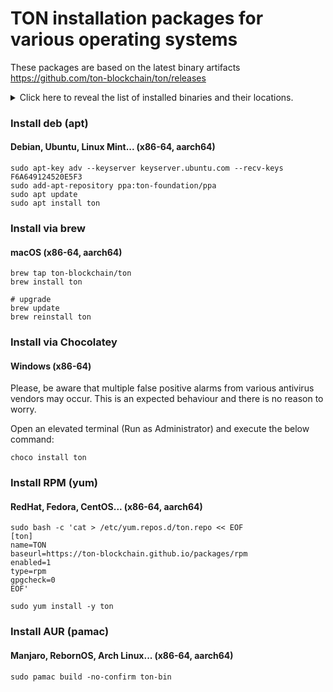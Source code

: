 # TON installation packages for various operating systems

These packages are based on the latest binary artifacts https://github.com/ton-blockchain/ton/releases

<details>
<summary>
Click here to reveal the list of installed binaries and their locations.
</summary>

#### For Linux systems:

**/usr/bin**

* validator-engine-console
* validator-engine
* tonlib-cli
* tlbc
* storage-daemon-cli
* storage-daemon
* storage-cli
* rldp-http-proxy
* lite-client
* http-proxy
* generate-random-id
* func
* fift
* dht-server
* create-state
* create-hardfork
* blockchain-explorer
* adnl-proxy


**/usr/lib**
* libtonlibjson.so
* libemulator.so

**/usr/lib/fift**
* TonUtil.fif
* Stack.fif
* Lists.fif
* Lisp.fif
* GetOpt.fif
* Fift.fif
* FiftExt.fif
* Disasm.fif
* Color.fif
* Asm.fif

**/usr/share/ton/smartcont/**

* wallet-v3.fif
* wallet-v3-code.fif
* wallet-v2.fif
* wallet.fif
* wallet-code.fc
* wallet3-code.fc
* validator-elect-signed.fif
* validator-elect-req.fif
* update-elector-smc.fif
* update-config-smc.fif
* update-config.fif
* testgiver.fif
* stdlib.fc
* simple-wallet-ext-code.fc
* simple-wallet-code.fc
* show-addr.fif
* restricted-wallet-code.fc
* restricted-wallet3-code.fc
* restricted-wallet2-code.fc
* recover-stake.fif
* pow-testgiver-code.fc
* payment-channel-code.fc
* new-wallet-v3.fif
* new-wallet-v2.fif
* new-wallet.fif
* new-testgiver.fif
* new-restricted-wallet.fif
* new-restricted-wallet3.fif
* new-restricted-wallet2.fif
* new-pow-testgiver.fif
* new-pinger.fif
* new-manual-dns.fif
* new-highload-wallet-v2.fif
* new-highload-wallet.fif
* new-auto-dns.fif
* multisig-code.fc
* mathlib.fc
* manual-dns-manage.fif
* LICENSE.LGPL
* highload-wallet-v2-one.fif
* highload-wallet-v2.fif
* highload-wallet-v2-code.fc
* highload-wallet.fif
* highload-wallet-code.fc
* gen-zerostate-test.fif
* gen-zerostate.fif
* envelope-complaint.fif
* elector-code.fc
* dns-manual-code.fc
* dns-auto-code.fc
* CreateState.fif
* create-elector-upgrade-proposal.fif
* create-config-upgrade-proposal.fif
* create-config-proposal.fif
* config-proposal-vote-signed.fif
* config-proposal-vote-req.fif
* config-code.fc
* complaint-vote-signed.fif
* complaint-vote-req.fif
* auto-dns.fif
* asm-to-cpp.fif

**/usr/share/ton/smartcont/auto**

* config-code.cpp
* config-code.fif
* dns-auto-code.cpp
* dns-auto-code.fif
* dns-manual-code.cpp
* dns-manual-code.fif
* elector-code.cpp
* elector-code.fif
* highload-wallet-code.cpp
* highload-wallet-code.fif
* highload-wallet-v2-code.cpp
* highload-wallet-v2-code.fif
* multisig-code.cpp
* multisig-code.fif
* payment-channel-code.cpp
* payment-channel-code.fif
* pow-testgiver-code.cpp
* pow-testgiver-code.fif
* restricted-wallet-code.cpp
* restricted-wallet-code.fif
* restricted-wallet2-code.cpp
* restricted-wallet2-code.fif
* restricted-wallet3-code.cpp
* restricted-wallet3-code.fif
* simple-wallet-code.cpp
* simple-wallet-code.fif
* simple-wallet-ext-code.cpp
* simple-wallet-ext-code.fif
* wallet-code.cpp
* wallet-code.fif
* wallet3-code.cpp
* wallet3-code.fif

#### For MacOS systems:

Depending on your macOS version, either here
* /usr/local/bin
* /usr/local/lib
* /usr/local/lib/fift
* /usr/local/share/ton/ton/smartcont
* /usr/local/share/ton/ton/smartcont/auto

or here:

* /opt/homebrew/bin
* /opt/homebrew/lib
* /opt/homebrew/lib/fift
* /opt/homebrew/share/ton/ton/smartcont
* /opt/homebrew/share/ton/ton/smartcont/auto

#### For Windows systems:
Default locations under C:\ drive:

* C:\ProgramData\chocolatey\lib\ton\bin
* C:\ProgramData\chocolatey\lib\ton\bin\lib
* C:\ProgramData\chocolatey\lib\ton\bin\smartcont
* C:\ProgramData\chocolatey\lib\ton\bin\smartcont\auto

</details>

### Install deb (apt)
#### Debian, Ubuntu, Linux Mint... (x86-64, aarch64)
```
sudo apt-key adv --keyserver keyserver.ubuntu.com --recv-keys F6A649124520E5F3
sudo add-apt-repository ppa:ton-foundation/ppa
sudo apt update
sudo apt install ton
```

### Install via brew
#### macOS (x86-64, aarch64)
```
brew tap ton-blockchain/ton
brew install ton

# upgrade
brew update
brew reinstall ton
```

### Install via Chocolatey
#### Windows (x86-64)
Please, be aware that multiple false positive alarms from various antivirus vendors may occur.
This is an expected behaviour and there is no reason to worry.

Open an elevated terminal (Run as Administrator) and execute the below command:
```
choco install ton
```

### Install RPM (yum)
#### RedHat, Fedora, CentOS... (x86-64, aarch64)
```
sudo bash -c 'cat > /etc/yum.repos.d/ton.repo << EOF
[ton]
name=TON
baseurl=https://ton-blockchain.github.io/packages/rpm
enabled=1
type=rpm
gpgcheck=0
EOF'

sudo yum install -y ton
```

### Install AUR (pamac)
#### Manjaro, RebornOS, Arch Linux... (x86-64, aarch64)
```
sudo pamac build -no-confirm ton-bin

```
